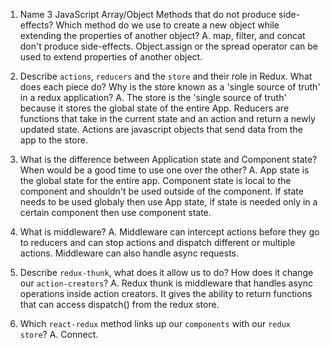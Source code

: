 1.  Name 3 JavaScript Array/Object Methods that do not produce side-effects? Which method do we use to create a new object while extending the properties of another object?
    A. map, filter, and concat don't produce side-effects.  Object.assign or the spread operator can be used to extend properties of another object.

2.  Describe `actions`, `reducers` and the `store` and their role in Redux. What does each piece do? Why is the store known as a 'single source of truth' in a redux application?
    A. The store is the 'single source of truth' because it stores the global state of the entire App.  Reducers are functions that take in the current state
        and an action and return a newly updated state.  Actions are javascript objects that send data from the app to the store.

3.  What is the difference between Application state and Component state? When would be a good time to use one over the other?
    A.  App state is the global state for the entire app.  Component state is local to the component and shouldn't be used outside of the component.  If state needs    to be used globaly then use App state, if state is needed only in a certain component then use component state.

4.  What is middleware?
    A. Middleware can intercept actions before they go to reducers and can stop actions and dispatch different or multiple actions.  Middleware can also
        handle async requests.

5.  Describe `redux-thunk`, what does it allow us to do? How does it change our `action-creators`?
    A. Redux thunk is middleware that handles async operations inside action creators.  It gives the ability to return functions that can access dispatch() from the    redux store.

6.  Which `react-redux` method links up our `components` with our `redux store`?
    A. Connect.